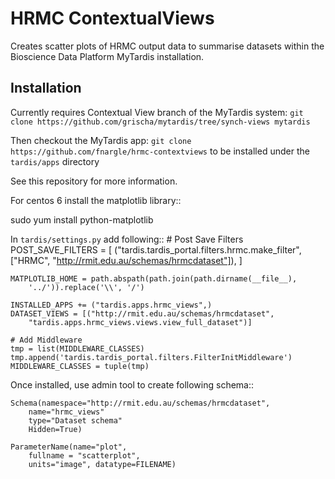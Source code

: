 HRMC ContextualViews
====================

Creates scatter plots of HRMC output data to summarise datasets within
the Bioscience Data Platform MyTardis installation.

Installation
------------

Currently requires Contextual View branch of the MyTardis system:
``git clone https://github.com/grischa/mytardis/tree/synch-views mytardis``

Then checkout the MyTardis app:
``git clone https://github.com/fnargle/hrmc-contextviews``
to be installed under the ``tardis/apps`` directory

See this repository for more information.

For centos 6 install the matplotlib library::

  sudo yum install python-matplotlib

In ``tardis/settings.py`` add following::
    # Post Save Filters
    POST_SAVE_FILTERS = [
        ("tardis.tardis_portal.filters.hrmc.make_filter",
            ["HRMC", "http://rmit.edu.au/schemas/hrmcdataset"]),
    ]

    MATPLOTLIB_HOME = path.abspath(path.join(path.dirname(__file__),
        '../')).replace('\\', '/')

    INSTALLED_APPS += ("tardis.apps.hrmc_views",)
    DATASET_VIEWS = [("http://rmit.edu.au/schemas/hrmcdataset",
        "tardis.apps.hrmc_views.views.view_full_dataset")]

    # Add Middleware
    tmp = list(MIDDLEWARE_CLASSES)
    tmp.append('tardis.tardis_portal.filters.FilterInitMiddleware')
    MIDDLEWARE_CLASSES = tuple(tmp)

Once installed, use admin tool to create following schema::

    Schema(namespace="http://rmit.edu.au/schemas/hrmcdataset",
        name="hrmc_views"
        type="Dataset schema"
        Hidden=True)

    ParameterName(name="plot",
        fullname = "scatterplot",
        units="image", datatype=FILENAME)